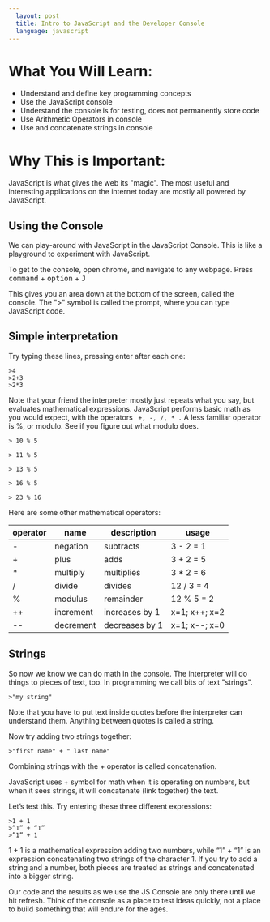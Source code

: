 ```yaml
---
  layout: post
  title: Intro to JavaScript and the Developer Console
  language: javascript
---
```

# What You Will Learn:
+ Understand and define key programming concepts
+ Use the JavaScript console
+ Understand the console is for testing, does not permanently store code
+ Use Arithmetic Operators in console
+ Use and concatenate strings in console

# Why This is Important:
JavaScript is what gives the web its "magic".  The most useful and interesting applications on the internet today are mostly all powered by JavaScript.


## Using the Console

We can play-around with JavaScript in the JavaScript Console. This is like a playground to experiment with JavaScript.

To get to the console, open chrome, and navigate to any webpage.  Press <kbd>command</kbd> + <kbd>option</kbd> + <kbd>J</kbd>

This gives you an area down at the bottom of the screen, called the console. The ">" symbol is called the prompt, where you can type JavaScript code.


## Simple interpretation
Try typing these lines, pressing enter after each one:

```
>4
>2+3
>2*3
```

Note that your friend the interpreter mostly just repeats what you say, but evaluates mathematical expressions. JavaScript performs basic math as you would expect, with the operators ` +, -, /, * .`  A less familiar operator is %, or modulo. See if you figure out what modulo does.

```
> 10 % 5
```

```
> 11 % 5
```

```
> 13 % 5
```

```
> 16 % 5
```

```
> 23 % 16
```

Here are some other mathematical operators:

| operator 	| name      	| description    	| usage         	|
|----------	|-----------	|----------------	|---------------	|
| -        	| negation  	| subtracts      	| 3 - 2 = 1     	|
| +        	| plus      	| adds           	| 3 + 2 = 5     	|
| *        	| multiply  	| multiplies     	| 3 * 2 = 6     	|
| /        	| divide    	| divides        	| 12 / 3 = 4    	|
| %        	| modulus   	| remainder      	| 12 % 5 = 2    	|
| ++       	| increment 	| increases by 1 	| x=1; x++; x=2 	|
| --       	| decrement 	| decreases by 1 	| x=1; x--; x=0   |


## Strings
So now we know we can do math in the  console. The interpreter will do things to pieces of text, too. In programming we call bits of text "strings".  

```
>"my string"
```

Note that you have to put text inside quotes before the interpreter can understand them. Anything between quotes is called a string.

Now try adding two strings together:

```
>"first name" + " last name"
```

Combining strings with the + operator is called concatenation.

JavaScript uses + symbol for math when it is operating on numbers, but when it sees strings, it will concatenate (link together) the text.

Let’s test this. Try entering these three different expressions:

```
>1 + 1
>”1” + “1”
>”1” + 1
```


1 + 1 is a mathematical expression adding two numbers, while “1” + “1” is an expression concatenating two strings of the character 1. If you try to add a string and a number, both pieces are treated as strings and concatenated into a bigger string.

Our code and the results as we use the JS Console are only there until we hit refresh. Think of the console as a place to test ideas quickly, not a place to build something that will endure for the ages.
